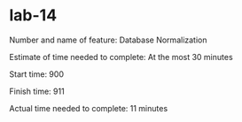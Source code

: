 # lab-14

Number and name of feature: Database Normalization

Estimate of time needed to complete: At the most 30 minutes

Start time: 900

Finish time: 911

Actual time needed to complete: 11 minutes